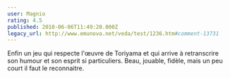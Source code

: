 ```yaml
---
user: Magnio
rating: 4.5
published: 2010-06-06T11:49:20.000Z
legacy_url: http://www.emunova.net/veda/test/1236.htm#comment-13731
---
```

Enfin un jeu qui respecte l'œuvre de Toriyama et qui arrive à retranscrire son humour et son esprit si particuliers. Beau, jouable, fidèle, mais un peu court il faut le reconnaitre.